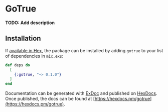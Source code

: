 # GoTrue

**TODO: Add description**

## Installation

If [available in Hex](https://hex.pm/docs/publish), the package can be installed
by adding `gotrue` to your list of dependencies in `mix.exs`:

```elixir
def deps do
  [
    {:gotrue, "~> 0.1.0"}
  ]
end
```

Documentation can be generated with [ExDoc](https://github.com/elixir-lang/ex_doc)
and published on [HexDocs](https://hexdocs.pm). Once published, the docs can
be found at [https://hexdocs.pm/gotrue](https://hexdocs.pm/gotrue).

